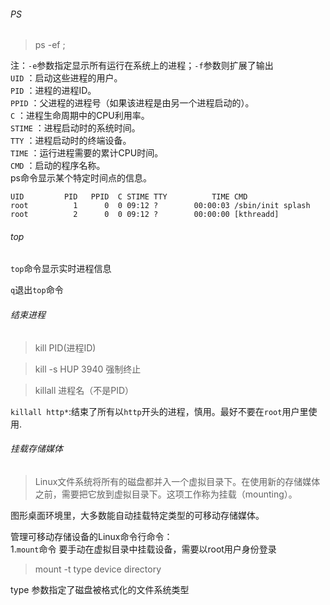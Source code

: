 ###### PS
> ps -ef ;

注：`-e`参数指定显示所有运行在系统上的进程；`-f`参数则扩展了输出  
`UID` ：启动这些进程的用户。  
`PID` ：进程的进程ID。  
`PPID` ：父进程的进程号（如果该进程是由另一个进程启动的）。  
`C` ：进程生命周期中的CPU利用率。  
`STIME` ：进程启动时的系统时间。  
`TTY` ：进程启动时的终端设备。  
`TIME` ：运行进程需要的累计CPU时间。  
`CMD` ：启动的程序名称。  
ps命令显示某个特定时间点的信息。  

```
UID         PID   PPID  C STIME TTY          TIME CMD
root          1      0  0 09:12 ?        00:00:03 /sbin/init splash
root          2      0  0 09:12 ?        00:00:00 [kthreadd]

```

###### top
`top`命令显示实时进程信息  

`q`退出`top`命令  

###### 结束进程
> kill PID(进程ID)

> kill -s HUP 3940 强制终止

> killall 进程名（不是PID）

`killall http*`:结束了所有以`http`开头的进程，慎用。最好不要在`root`用户里使用.

###### 挂载存储媒体
> Linux文件系统将所有的磁盘都并入一个虚拟目录下。在使用新的存储媒体之前，需要把它放到虚拟目录下。这项工作称为挂载（mounting）。

图形桌面环境里，大多数能自动挂载特定类型的可移动存储媒体。  

管理可移动存储设备的Linux命令行命令：  
1.`mount`命令
要手动在虚拟目录中挂载设备，需要以root用户身份登录  
> mount -t type device directory

type 参数指定了磁盘被格式化的文件系统类型  